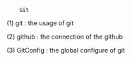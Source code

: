 		Git

(1) git : the usage of git

(2) github : the connection of the github

(3) GitConfig : the global configure of git

